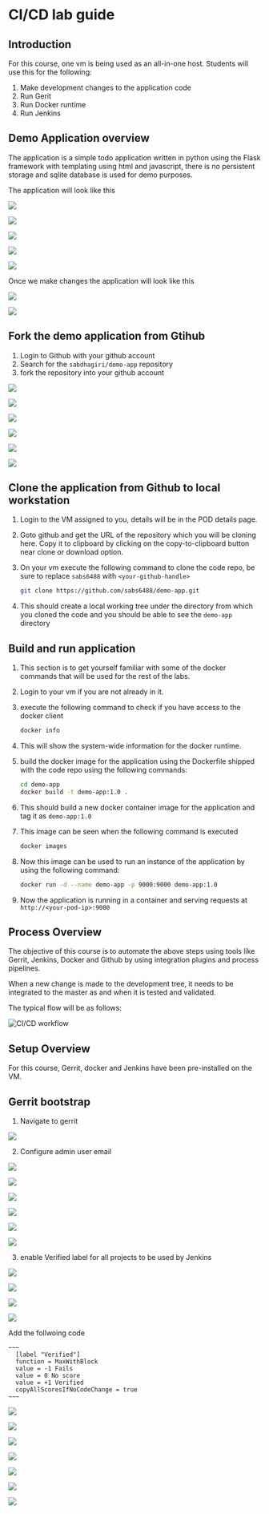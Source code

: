 <h1> CI/CD lab guide </h1>



<h2> Introduction </h2>

For this course, one vm is being used as an all-in-one host. Students will use this for the following:

1. Make development changes to the application code
2. Run Gerit
3. Run Docker runtime
4. Run Jenkins

<h2> Demo Application overview </h2>

The application is a simple todo application written in python using the Flask framework with templating using html and javascript, there is no persistent storage and sqlite database is used for demo purposes.

The application will look like this

![](screenshots/labII/todo-1.png)

![](screenshots/labII/todo-2.png)

![](screenshots/labII/todo-3.png)

![](screenshots/labII/todo-4.png)

![](screenshots/labII/todo-5.png)


Once we make changes the application will look like this

![](screenshots/labII/todo-6.png)

![](screenshots/labII/todo-7.png)


<h2> Fork the demo application from Gtihub </h2>

1. Login to Github with your github account
2. Search for the `sabdhagiri/demo-app` repository
3. fork the repository into your github account

![](screenshots/labI/git-1.png)

![](screenshots/labI/git-2.png)

![](screenshots/labI/git-3.png)

![](screenshots/labI/git-4.png)

![](screenshots/labI/git-5.png)

![](screenshots/labI/git-6.png)



<h2> Clone the application from Github to local workstation </h2>

1. Login to the VM assigned to you, details will be in the POD details page.
2. Goto github and get the URL of the repository which you will be cloning here. Copy it to clipboard by clicking on the copy-to-clipboard  button near clone or download option.
3. On your vm execute the following command to clone the code repo, be sure to replace `sabs6488` with `<your-github-handle>`

	~~~bash
	git clone https://github.com/sabs6488/demo-app.git
	~~~
	
4. This should create a local working tree under the directory from which you cloned the code and you should be able to see the `demo-app` directory

<h2> Build and run application </h2>

1. This section is to get yourself familiar with some of the docker commands that will be used for the rest of the labs.
2. Login to your vm if you are not already in it.
3. execute the following command to check if you have access to the docker client
	
	~~~bash
	docker info
	~~~
	
4. This will show the system-wide information for the docker runtime.
5. build the docker image for the application using the Dockerfile shipped with the code repo using the following commands:

	~~~bash
	cd demo-app
	docker build -t demo-app:1.0 .
	~~~
	
6. This should build a new docker container image for the application and tag it as `demo-app:1.0`
7. This image can be seen when the following command is executed

	~~~bash
	docker images
	~~~
8. Now this image can be used to run an instance of the application by using the following command:

	~~~bash
	docker run -d --name demo-app -p 9000:9000 demo-app:1.0
	~~~
9. Now the application is running in a container and serving requests at `http://<your-pod-ip>:9000`

<h2> Process Overview </h2>

The objective of this course is to automate the above steps using tools like Gerrit, Jenkins, Docker and Github by using integration plugins and process pipelines.

When a new change is made to the development tree, it needs to be integrated to the master as and when it is tested and validated.

The typical flow will be as follows:

![CI/CD workflow](flow.png)


<h2> Setup Overview </h2>

For this course, Gerrit, docker and Jenkins have been pre-installed on the VM.

<h2> Gerrit bootstrap </h2>

1. Navigate to gerrit

![](screenshots/gerrit/gerrit-boot-1.png)

2. Configure admin user email

	
![](screenshots/gerrit/gerrit-boot-2.png)

![](screenshots/gerrit/gerrit-boot-3.png)

![](screenshots/gerrit/gerrit-boot-4.png)

![](screenshots/gerrit/gerrit-boot-5.png)

![](screenshots/gerrit/gerrit-boot-6.png)

![](screenshots/gerrit/gerrit-boot-7.png)

3. enable Verified label for all projects to be used by Jenkins



![](screenshots/gerrit/gerrit-boot-8.png)

![](screenshots/gerrit/gerrit-boot-9.png)

![](screenshots/gerrit/gerrit-boot-10.png)

![](screenshots/gerrit/gerrit-boot-11.png)

Add the follwoing code

	~~~
	  [label "Verified"]
      function = MaxWithBlock
      value = -1 Fails
      value = 0 No score
      value = +1 Verified
      copyAllScoresIfNoCodeChange = true
	~~~



![](screenshots/gerrit/gerrit-boot-12.png)

![](screenshots/gerrit/gerrit-boot-13.png)

![](screenshots/gerrit/gerrit-boot-14.png)

![](screenshots/gerrit/gerrit-boot-15.png)

![](screenshots/gerrit/gerrit-boot-16.png)

![](screenshots/gerrit/gerrit-boot-17.png)

![](screenshots/gerrit/gerrit-boot-18.png)



